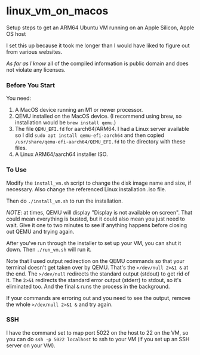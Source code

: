 # linux_vm_on_macos
Setup steps to get an ARM64 Ubuntu VM running on an Apple Silicon, Apple OS host

I set this up because it took me longer than I would have liked to figure
out from various websites.

_As far as I know_ all of the compiled information is public domain and does
not violate any licenses.

### Before You Start

You need:

1. A MacOS device running an M1 or newer processor.
2. QEMU installed on the MacOS device. (I recommend using brew,
   so installation would be `brew install qemu`.)
3. The file `QEMU_EFI.fd` for aarch64/ARM64.  I had a Linux server
   available so I did `sudo apt install qemu-efi-aarch64` and
   then copied `/usr/share/qemu-efi-aarch64/QEMU_EFI.fd` to
   the directory with these files.
4. A Linux ARM64/aarch64 installer ISO.

### To Use

Modify the `install_vm.sh` script to change the disk image
name and size, if necessary. Also change the referenced
Linux installation .iso file.

Then do `./install_vm.sh` to run the installation.

*NOTE*: at times, QEMU will display "Display is not available
on screen".  That could mean everything is busted, but
it could also mean you just need to wait.  Give it one to
two minutes to see if anything happens before closing out
QEMU and trying again.

After you've run through the installer to set up your VM,
you can shut it down.  Then `./run_vm.sh` will run it.

Note that I used output redirection on the QEMU commands
so that your terminal doesn't get taken over by QEMU.
That's the `>/dev/null 2>&1 &` at the end.  The
`>/dev/null` redirects the standard output (stdout) to
get rid of it.  The `2>&1` redirects the standard error
output (stderr) to stdout, so it's eliminated too. And
the final `&` runs the process in the background.

If your commands are erroring out and you need to see
the output, remove the whole `>/dev/null 2>&1 &` and
try again.

### SSH 

I have the command set to map port 5022 on the host
to 22 on the VM, so you can do
`ssh -p 5022 localhost` to ssh to your VM (if you
set up an SSH server on your VM).



